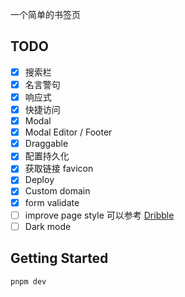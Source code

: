 一个简单的书签页

## TODO
- [x] 搜索栏
- [x] 名言警句
- [x] 响应式
- [x] 快捷访问
- [x] Modal
- [x] Modal Editor / Footer
- [x] Draggable
- [x] 配置持久化
- [x] 获取链接 favicon
- [x] Deploy
- [x] Custom domain
- [x] form validate
- [ ] improve page style 可以参考 [Dribble](https://dribbble.com/shots/12270143-Interaction-37-Persistent-Bottom-Nav-Bar)
- [ ] Dark mode

## Getting Started

```bash
pnpm dev
```